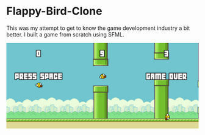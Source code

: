 # Flappy-Bird-Clone

This was my attempt to get to know the game development industry a bit better. I built a game from scratch using SFML.

![](preview.png)
